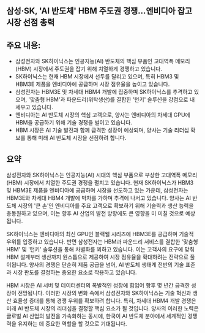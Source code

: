 ## 삼성·SK, 'AI 반도체' HBM 주도권 경쟁…엔비디아 잡고 시장 선점 총력

## 주요 내용:
*   삼성전자와 SK하이닉스는 인공지능(AI) 반도체의 핵심 부품인 고대역폭 메모리(HBM) 시장에서 주도권을 잡기 위해 치열하게 경쟁하고 있습니다.
*   SK하이닉스는 현재 HBM 시장에서 선두를 달리고 있으며, 특히 HBM3 및 HBM3E 제품을 엔비디아에 공급하며 시장 점유율을 높이고 있습니다.
*   삼성전자는 HBM3E 및 차세대 HBM4 개발에 집중하며 SK하이닉스를 추격하고 있으며, '맞춤형 HBM'과 파운드리(위탁생산)를 결합한 '턴키' 솔루션을 강점으로 내세우고 있습니다.
*   엔비디아는 AI 반도체 시장의 핵심 고객으로, 양사는 엔비디아의 차세대 GPU에 HBM을 공급하기 위해 기술 경쟁을 벌이고 있습니다.
*   HBM 시장은 AI 기술 발전과 함께 급격한 성장이 예상되며, 양사는 기술 리더십 확보를 통해 미래 AI 반도체 시장을 선점하려 합니다.

## 요약

삼성전자와 SK하이닉스는 인공지능(AI) 시대의 핵심 부품으로 부상한 고대역폭 메모리(HBM) 시장에서 치열한 주도권 경쟁을 펼치고 있습니다. 현재 SK하이닉스가 HBM3 및 HBM3E 제품을 엔비디아에 공급하며 시장을 선도하고 있는 가운데, 삼성전자는 HBM3E와 차세대 HBM4 개발에 박차를 가하며 추격에 나서고 있습니다. 양사는 AI 반도체 시장의 '큰 손'인 엔비디아를 주요 고객으로 확보하기 위해 기술력과 생산 능력을 총동원하고 있으며, 이는 향후 AI 산업의 발전 방향에도 큰 영향을 미 미칠 것으로 예상됩니다.

SK하이닉스는 엔비디아의 최신 GPU인 블랙웰 시리즈에 HBM3E를 공급하며 기술적 우위를 입증하고 있습니다. 반면 삼성전자는 HBM과 파운드리 서비스를 결합한 '맞춤형 HBM' 및 '턴키' 솔루션을 통해 차별화를 꾀하고 있습니다. 이는 고객사의 요구에 맞춰 HBM 설계부터 생산까지 원스톱으로 제공하여 시장 점유율을 확대하려는 전략으로 풀이됩니다. 양사의 경쟁은 단순히 제품 공급을 넘어, AI 반도체 생태계 전반의 기술 표준과 시장 판도를 결정하는 중요한 요소로 작용하고 있습니다.

HBM 시장은 AI 서버 및 데이터센터의 폭발적인 성장에 힘입어 향후 몇 년간 급격한 성장이 전망됩니다. 이러한 시장의 변화 속에서 삼성전자와 SK하이닉스는 기술 혁신과 생산 효율성 증대를 통해 경쟁 우위를 확보하려 합니다. 특히, 차세대 HBM4 개발 경쟁은 미래 AI 반도체 시장의 리더십을 결정할 핵심 요소가 될 것입니다. 양사의 이러한 노력은 글로벌 AI 산업의 발전을 가속화하는 동시에, 한국이 AI 반도체 분야에서 세계적인 경쟁력을 유지하는 데 중요한 역할을 할 것으로 기대됩니다.